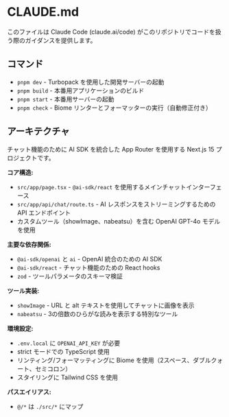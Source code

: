 # CLAUDE.md

このファイルは Claude Code (claude.ai/code) がこのリポジトリでコードを扱う際のガイダンスを提供します。

## コマンド

- `pnpm dev` - Turbopack を使用した開発サーバーの起動
- `pnpm build` - 本番用アプリケーションのビルド
- `pnpm start` - 本番用サーバーの起動
- `pnpm check` - Biome リンターとフォーマッターの実行（自動修正付き）

## アーキテクチャ

チャット機能のために AI SDK を統合した App Router を使用する Next.js 15 プロジェクトです。

**コア構造:**
- `src/app/page.tsx` - `@ai-sdk/react` を使用するメインチャットインターフェース
- `src/app/api/chat/route.ts` - AI レスポンスをストリーミングするための API エンドポイント
- カスタムツール（showImage、nabeatsu）を含む OpenAI GPT-4o モデルを使用

**主要な依存関係:**
- `@ai-sdk/openai` と `ai` - OpenAI 統合のための AI SDK
- `@ai-sdk/react` - チャット機能のための React hooks
- `zod` - ツールパラメータのスキーマ検証

**ツール実装:**
- `showImage` - URL と alt テキストを使用してチャットに画像を表示
- `nabeatsu` - 3の倍数のひらがな読みを表示する特別なツール

**環境設定:**
- `.env.local` に `OPENAI_API_KEY` が必要
- strict モードでの TypeScript 使用
- リンティング/フォーマッティングに Biome を使用（2スペース、ダブルクォート、セミコロン）
- スタイリングに Tailwind CSS を使用

**パスエイリアス:**
- `@/*` は `./src/*` にマップ